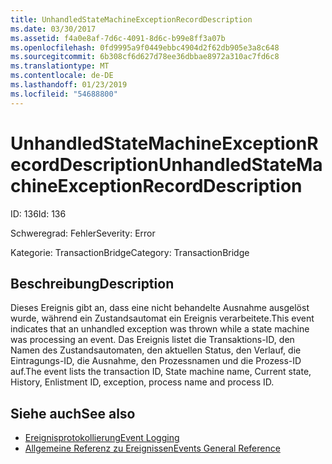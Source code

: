 ```yaml
---
title: UnhandledStateMachineExceptionRecordDescription
ms.date: 03/30/2017
ms.assetid: f4a0e8af-7d6c-4091-8d6c-b99e8ff3a07b
ms.openlocfilehash: 0fd9995a9f0449ebbc4904d2f62db905e3a8c648
ms.sourcegitcommit: 6b308cf6d627d78ee36dbbae8972a310ac7fd6c8
ms.translationtype: MT
ms.contentlocale: de-DE
ms.lasthandoff: 01/23/2019
ms.locfileid: "54688800"
---
```

# <a name="unhandledstatemachineexceptionrecorddescription"></a><span data-ttu-id="4e523-102">UnhandledStateMachineExceptionRecordDescription</span><span class="sxs-lookup"><span data-stu-id="4e523-102">UnhandledStateMachineExceptionRecordDescription</span></span>
<span data-ttu-id="4e523-103">ID: 136</span><span class="sxs-lookup"><span data-stu-id="4e523-103">Id: 136</span></span>  
  
 <span data-ttu-id="4e523-104">Schweregrad: Fehler</span><span class="sxs-lookup"><span data-stu-id="4e523-104">Severity: Error</span></span>  
  
 <span data-ttu-id="4e523-105">Kategorie: TransactionBridge</span><span class="sxs-lookup"><span data-stu-id="4e523-105">Category: TransactionBridge</span></span>  
  
## <a name="description"></a><span data-ttu-id="4e523-106">Beschreibung</span><span class="sxs-lookup"><span data-stu-id="4e523-106">Description</span></span>  
 <span data-ttu-id="4e523-107">Dieses Ereignis gibt an, dass eine nicht behandelte Ausnahme ausgelöst wurde, während ein Zustandsautomat ein Ereignis verarbeitete.</span><span class="sxs-lookup"><span data-stu-id="4e523-107">This event indicates that an unhandled exception was thrown while a state machine was processing an event.</span></span> <span data-ttu-id="4e523-108">Das Ereignis listet die Transaktions-ID, den Namen des Zustandsautomaten, den aktuellen Status, den Verlauf, die Eintragungs-ID, die Ausnahme, den Prozessnamen und die Prozess-ID auf.</span><span class="sxs-lookup"><span data-stu-id="4e523-108">The event lists the transaction ID, State machine name, Current state, History, Enlistment ID, exception, process name and process ID.</span></span>  
  
## <a name="see-also"></a><span data-ttu-id="4e523-109">Siehe auch</span><span class="sxs-lookup"><span data-stu-id="4e523-109">See also</span></span>
- [<span data-ttu-id="4e523-110">Ereignisprotokollierung</span><span class="sxs-lookup"><span data-stu-id="4e523-110">Event Logging</span></span>](../../../../../docs/framework/wcf/diagnostics/event-logging/index.md)
- [<span data-ttu-id="4e523-111">Allgemeine Referenz zu Ereignissen</span><span class="sxs-lookup"><span data-stu-id="4e523-111">Events General Reference</span></span>](../../../../../docs/framework/wcf/diagnostics/event-logging/events-general-reference.md)
